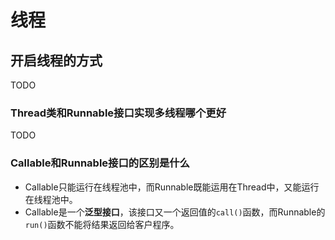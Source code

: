 # 线程

## 开启线程的方式

TODO

### Thread类和Runnable接口实现多线程哪个更好

TODO

### Callable和Runnable接口的区别是什么

* Callable只能运行在线程池中，而Runnable既能运用在Thread中，又能运行在线程池中。
* Callable是一个**泛型接口**，该接口又一个返回值的`call()`函数，而Runnable的`run()`函数不能将结果返回给客户程序。